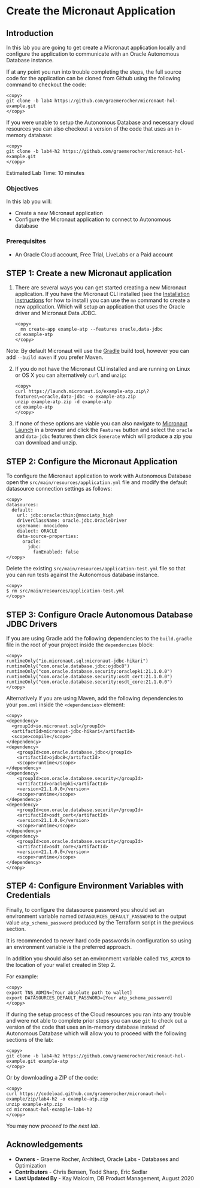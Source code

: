 # Create the Micronaut Application

## Introduction

In this lab you are going to get create a Micronaut application locally and configure the application to communicate with an Oracle Autonomous Database instance.

If at any point you run into trouble completing the steps, the full source code for the application can be cloned from Github using the following command to checkout the code:

    <copy>
    git clone -b lab4 https://github.com/graemerocher/micronaut-hol-example.git
    </copy>

If you were unable to setup the Autonomous Database and necessary cloud resources you can also checkout a version of the code that uses an in-memory database:

    <copy>
    git clone -b lab4-h2 https://github.com/graemerocher/micronaut-hol-example.git
    </copy>


Estimated Lab Time: 10 minutes

### Objectives

In this lab you will:

* Create a new Micronaut application
* Configure the Micronaut application to connect to Autonomous database

### Prerequisites
- An Oracle Cloud account, Free Trial, LiveLabs or a Paid account

## **STEP 1**: Create a new Micronaut application

1. There are several ways you can get started creating a new Micronaut application. If you have the Micronaut CLI installed (see the [Installation instructions](https://micronaut-projects.github.io/micronaut-starter/latest/guide/#installation) for how to install) you can use the `mn` command to create a new application. Which will setup an application that uses the Oracle driver and Micronaut Data JDBC.


    ```
    <copy>
      mn create-app example-atp --features oracle,data-jdbc
    cd example-atp
    </copy>
    ```


Note: By default Micronaut will use the [Gradle](https://gradle.org/) build tool, however you can add `--build maven` if you prefer Maven.

2. If you do not have the Micronaut CLI installed and are running on Linux or OS X you can alternatively `curl` and `unzip`:

    ```
    <copy>
    curl https://launch.micronaut.io/example-atp.zip\?features\=oracle,data-jdbc -o example-atp.zip
    unzip example-atp.zip -d example-atp
    cd example-atp
    </copy>
    ```

3. If none of these options are viable you can also navigate to [Micronaut Launch](https://micronaut.io/launch/) in a browser and click the `Features` button and select the `oracle` and `data-jdbc` features then click `Generate` which will produce a zip you can download and unzip.

## **STEP 2**: Configure the Micronaut Application

To configure the Micronaut application to work with Autonomous Database open the `src/main/resources/application.yml` file and modify the default datasource connection settings as follows:

    <copy>
    datasources:
      default:
        url: jdbc:oracle:thin:@mnociatp_high
        driverClassName: oracle.jdbc.OracleDriver
        username: mnocidemo
        dialect: ORACLE
        data-source-properties:
          oracle:
            jdbc:
              fanEnabled: false        
    </copy>    

Delete the existing `src/main/resources/application-test.yml` file so that you can run tests against the Autonomous database instance.

    <copy>
    $ rm src/main/resources/application-test.yml
    </copy>

## **STEP 3**: Configure Oracle Autonomous Database JDBC Drivers

If you are using Gradle add the following dependencies to the `build.gradle` file in the root of your project inside the `dependencies` block:

    <copy>
    runtimeOnly("io.micronaut.sql:micronaut-jdbc-hikari")
    runtimeOnly("com.oracle.database.jdbc:ojdbc8")
    runtimeOnly("com.oracle.database.security:oraclepki:21.1.0.0")
    runtimeOnly("com.oracle.database.security:osdt_cert:21.1.0.0")
    runtimeOnly("com.oracle.database.security:osdt_core:21.1.0.0")
    </copy>

Alternatively if you are using Maven, add the following dependencies to your `pom.xml` inside the `<dependencies>` element:

    <copy>
    <dependency>
      <groupId>io.micronaut.sql</groupId>
      <artifactId>micronaut-jdbc-hikari</artifactId>
      <scope>compile</scope>
    </dependency>
    <dependency>
        <groupId>com.oracle.database.jdbc</groupId>
        <artifactId>ojdbc8</artifactId>
        <scope>runtime</scope>
    </dependency>
    <dependency>
        <groupId>com.oracle.database.security</groupId>
        <artifactId>oraclepki</artifactId>
        <version>21.1.0.0</version>
        <scope>runtime</scope>
    </dependency>
    <dependency>
        <groupId>com.oracle.database.security</groupId>
        <artifactId>osdt_cert</artifactId>
        <version>21.1.0.0</version>
        <scope>runtime</scope>
    </dependency>
    <dependency>
        <groupId>com.oracle.database.security</groupId>
        <artifactId>osdt_core</artifactId>
        <version>21.1.0.0</version>
        <scope>runtime</scope>
    </dependency>
    </copy>


## **STEP 4**: Configure Environment Variables with Credentials

Finally, to configure the datasource password you should set an environment variable named `DATASOURCES_DEFAULT_PASSWORD` to the output value `atp_schema_password` produced by the Terraform script in the previous section.



It is recommended to never hard code passwords in configuration so using an environment variable is the preferred approach.

In addition you should also set an environment variable called `TNS_ADMIN` to the location of your wallet created in Step 2.

For example:

   ```
   <copy>
   export TNS_ADMIN=[Your absolute path to wallet]
   export DATASOURCES_DEFAULT_PASSWORD=[Your atp_schema_password]
   </copy>
   ```

If during the setup process of the Cloud resources you ran into any trouble and were not able to complete prior steps you can use `git` to check out a version of the code that uses an in-memory database instead of Autonomous Database which will allow you to proceed with the following sections of the lab:

  ```
  <copy>
  git clone -b lab4-h2 https://github.com/graemerocher/micronaut-hol-example.git example-atp
  </copy>
  ```

Or by downloading a ZIP of the code:

  ```
  <copy>
  curl https://codeload.github.com/graemerocher/micronaut-hol-example/zip/lab4-h2 -o example-atp.zip
  unzip example-atp.zip
  cd micronaut-hol-example-lab4-h2
  </copy>
  ```

You may now *proceed to the next lab*.

## Acknowledgements
- **Owners** - Graeme Rocher, Architect, Oracle Labs - Databases and Optimization
- **Contributors** - Chris Bensen, Todd Sharp, Eric Sedlar
- **Last Updated By** - Kay Malcolm, DB Product Management, August 2020
